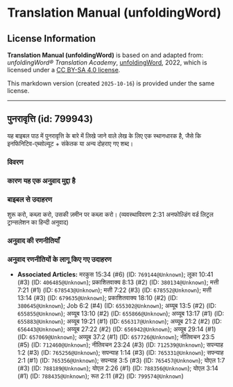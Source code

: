 # Translation Manual (unfoldingWord)

## License Information

**Translation Manual (unfoldingWord)** is based on and adapted from: _unfoldingWord® Translation Academy_, [unfoldingWord](https://unfoldingword.org/utw), 2022, which is licensed under a [CC BY-SA 4.0 license](https://creativecommons.org/licenses/by-sa/4.0/legalcode.en).

This markdown version (created `2025-10-16`) is provided under the same license.



--------------------------------

## पुनरावृत्ति (id: 799943)

यह बाइबल पाठ में पुनरावृत्ति के बारे में लिखे जाने वाले लेख के लिए एक स्थानधारक है, जैसे कि इनफिनिटिव\-एब्सोल्यूट \+ संकेतक या अन्य दोहराए गए शब्द।

### विवरण

### कारण यह एक अनुवाद मुद्दा है

### बाइबल से उदाहरण

शुरू करो, कब्ज़ा करो, उसकी ज़मीन पर कब्ज़ा करो। (व्यवस्थाविवरण 2:31 अनफोल्डिंग वर्ड लिट्रल ट्रान्सलेशन का हिन्दी अनुवाद)

### अनुवाद की रणनीतियाँ

### अनुवाद रणनीतियों के लागू किए गए उदाहरण

* **Associated Articles:** मरकुस 15:34 (#6) (ID: `769144@Unknown`); लूका 10:41 (#3) (ID: `406485@Unknown`); प्रकाशितवाक्य 8:13 (#2) (ID: `380134@Unknown`); मत्ती 7:21 (#1) (ID: `678543@Unknown`); मत्ती 7:22 (#3) (ID: `678552@Unknown`); मत्ती 13:14 (#3) (ID: `679635@Unknown`); प्रकाशितवाक्य 18:10 (#2) (ID: `380645@Unknown`); Job 6:2 (#4) (ID: `655302@Unknown`); अय्यूब 13:5 (#2) (ID: `655855@Unknown`); अय्यूब 13:10 (#2) (ID: `655866@Unknown`); अय्यूब 13:17 (#1) (ID: `655883@Unknown`); अय्यूब 19:21 (#1) (ID: `656317@Unknown`); अय्यूब 21:2 (#2) (ID: `656443@Unknown`); अय्यूब 27:22 (#2) (ID: `656942@Unknown`); अय्यूब 29:14 (#1) (ID: `657069@Unknown`); अय्यूब 37:2 (#1) (ID: `657726@Unknown`); नीतिवचन 23:5 (#5) (ID: `712460@Unknown`); नीतिवचन 23:24 (#3) (ID: `712539@Unknown`); सपन्याह 1:2 (#3) (ID: `765256@Unknown`); सपन्याह 1:14 (#3) (ID: `765331@Unknown`); सपन्याह 2:1 (#1) (ID: `765356@Unknown`); सपन्याह 3:5 (#3) (ID: `765457@Unknown`); योएल 1:7 (#3) (ID: `788189@Unknown`); योएल 2:26 (#1) (ID: `788356@Unknown`); योएल 3:14 (#1) (ID: `788435@Unknown`); रूत 2:11 (#2) (ID: `799574@Unknown`)

